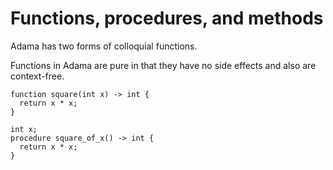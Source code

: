 # Functions, procedures, and methods
Adama has two forms of colloquial functions.

Functions in Adama are pure in that they have no side effects and also are context-free.

```adama
function square(int x) -> int {
  return x * x;
}
```

```adama
int x;
procedure square_of_x() -> int {
  return x * x;
}
```
